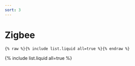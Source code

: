 ```yaml
---
sort: 3
---
```


# Zigbee

```
{% raw %}{% include list.liquid all=true %}{% endraw %}
```

{% include list.liquid all=true %}
